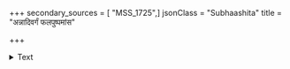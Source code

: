 +++
secondary_sources = [ "MSS_1725",]
jsonClass = "Subhaashita"
title = "अन्नादिवर्गं फलपुष्पमांस"

+++

<details><summary>Text</summary>

अन्नादिवर्गं फलपुष्पमांस- मत्स्यादिभिः पूर्णमुखः सदैव।  
स्याद्दृष्टमात्रोऽभिमतार्थसिद्ध्यै मृष्टान्नभोज्याय मुदे च काकः॥
</details>
